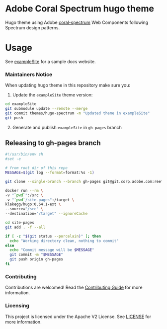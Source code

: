 # Adobe Coral Spectrum hugo theme

Hugo theme using Adobe [coral-spectrum](https://opensource.adobe.com/coral-spectrum/dist/documentation/) Web Components following Spectrum design patterns.

# Usage

See [exampleSite](exampleSite/README.md) for a sample docs website.


### Maintainers Notice

When updating hugo theme in this repository make sure you:

1. Update the `exampleSite` theme version:

```sh
cd exampleSite
git submodule update --remote --merge
git commit themes/hugo-spectrum -m "Updated theme in exampleSite"
git push
```

2. Generate and publish `exampleSite` in `gh-pages` branch

## Releasing to gh-pages branch


```bash
#!/usr/bin/env sh
#set -e

# from root dir of this repo
MESSAGE=$(git log --format=format:%s -1)

git clone --single-branch --branch gh-pages git@git.corp.adobe.com:reef/hugo-spectrum.git site-pages

docker run --rm \
-v "`pwd`":/src \
-v "`pwd`/site-pages":/target \
klakegg/hugo:0.64.1-ext \
--source="/src" \
--destination="/target" --ignoreCache

cd site-pages
git add . -f --all

if [ -z "$(git status --porcelain)" ]; then
  echo "Working directory clean, nothing to commit"
else
  echo "Commit message will be $MESSAGE"
  git commit -m "$MESSAGE"
  git push origin gh-pages
fi
```

### Contributing

Contributions are welcomed! Read the [Contributing Guide](./.github/CONTRIBUTING.md) for more information.

### Licensing

This project is licensed under the Apache V2 License. See [LICENSE](LICENSE) for more information.
